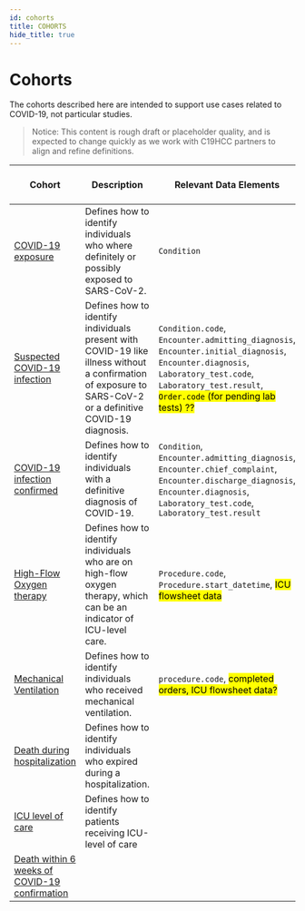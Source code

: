 ```yaml
---
id: cohorts
title: COHORTS
hide_title: true
---
```


# Cohorts

The cohorts described here are intended to support use cases related to COVID-19, not particular studies.

> Notice:
This content is rough draft or placeholder quality, and is expected to change quickly as we work with C19HCC partners to align and refine definitions.


| Cohort | Description | Relevant Data Elements | Relevant Value Sets |
|---|-------|------|------|
| [COVID-19 exposure]() | Defines how to identify individuals who where definitely or possibly exposed to SARS-CoV-2. | `Condition` |  |
| [Suspected COVID-19 infection]() | Defines how to identify individuals present with COVID-19 like illness without a confirmation of exposure to SARS-CoV-2 or a definitive COVID-19 diagnosis. | `Condition.code`, `Encounter.admitting_diagnosis`, `Encounter.initial_diagnosis`, `Encounter.diagnosis`, `Laboratory_test.code`, `Laboratory_test.result`, <mark>`Order.code` (for pending lab tests) ??</mark> |  |
| [COVID-19 infection confirmed]() | Defines how to identify individuals with a definitive diagnosis of COVID-19. | `Condition`, `Encounter.admitting_diagnosis`, `Encounter.chief_complaint`, `Encounter.discharge_diagnosis`, `Encounter.diagnosis`, `Laboratory_test.code`, `Laboratory_test.result` |  |
| [High-Flow Oxygen therapy]() | Defines how to identify individuals who are on high-flow oxygen therapy, which can be an indicator of ICU-level care. | `Procedure.code`, `Procedure.start_datetime`, <mark>ICU flowsheet data</mark> | |
| [Mechanical Ventilation]()| Defines how to identify individuals who received mechanical ventilation. | `procedure.code`, <mark>completed orders, ICU flowsheet data?</mark> |  |
| [Death during hospitalization]() | Defines how to identify individuals who expired during a hospitalization. | |
| [ICU level of care]() | Defines how to identify patients receiving ICU-level of care | |
| [Death within 6 weeks of COVID-19 confirmation]() | |


